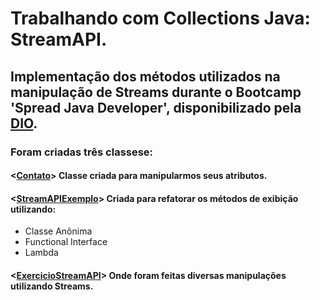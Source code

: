 # Trabalhando com Collections Java: StreamAPI.

## Implementação dos métodos utilizados na manipulação de Streams durante o Bootcamp 'Spread Java Developer', disponibilizado pela [DIO](https://www.dio.me/).

### Foram criadas três classese: 

#### <[Contato](https://github.com/Prandera/Collections-Java-StreamAPI-Spread-DIO/blob/master/src/one/digitalinnovation/Contato.java)>  Classe criada para manipularmos seus atributos.

#### <[StreamAPIExemplo](https://github.com/Prandera/Collections-Java-StreamAPI-Spread-DIO/blob/master/src/one/digitalinnovation/StreamAPIExemplo.java)>  Criada para refatorar os métodos de exibição utilizando:
- Classe Anônima
- Functional Interface
- Lambda

#### <[ExercicioStreamAPI](https://github.com/Prandera/Collections-Java-StreamAPI-Spread-DIO/blob/master/src/one/digitalinnovation/ExercicioStreamAPI.java)> Onde foram feitas diversas manipulações utilizando Streams.
